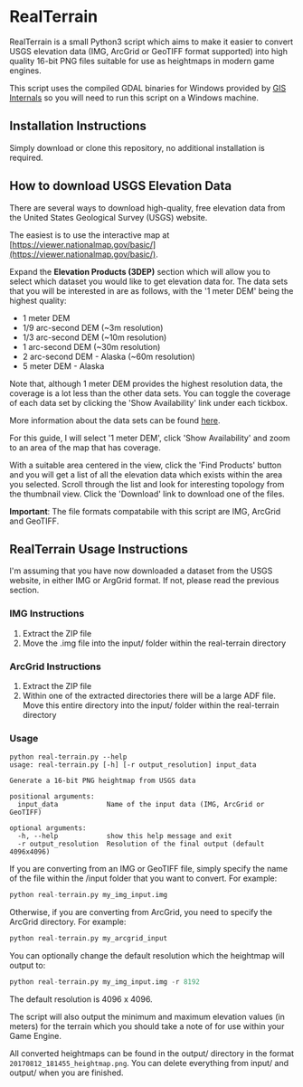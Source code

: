 # RealTerrain

RealTerrain is a small Python3 script which aims to make it easier to convert
USGS elevation data (IMG, ArcGrid or GeoTIFF format supported) into high quality 
16-bit PNG files suitable for use as heightmaps in modern game engines.

This script uses the compiled GDAL binaries for Windows provided by 
[GIS Internals](http://www.gisinternals.com/release.php) so you will need to run
this script on a Windows machine.

## Installation Instructions
Simply download or clone this repository, no additional installation is required.

## How to download USGS Elevation Data
There are several ways to download high-quality, free elevation data from the 
United States Geological Survey (USGS) website.

The easiest is to use the interactive map at 
[https://viewer.nationalmap.gov/basic/](https://viewer.nationalmap.gov/basic/).

Expand the __Elevation Products (3DEP)__ section which will allow you to select
which dataset you would like to get elevation data for. The data sets that you 
will be interested in are as follows, with the '1 meter DEM' being the highest 
quality:
* 1 meter DEM
* 1/9 arc-second DEM (~3m resolution)
* 1/3 arc-second DEM (~10m resolution)
* 1 arc-second DEM (~30m resolution)
* 2 arc-second DEM - Alaska (~60m resolution)
* 5 meter DEM - Alaska

Note that, although 1 meter DEM provides the highest resolution data, the
coverage is a lot less than the other data sets. You can toggle the coverage of
each data set by clicking the 'Show Availability' link under each tickbox.

More information about the data sets can be found 
[here](https://nationalmap.gov/3DEP/3dep_prodserv.html).

For this guide, I will select '1 meter DEM', click 'Show Availability' and 
zoom to an area of the map that has coverage.

With a suitable area centered in the view, click the 'Find Products' button and
you will get a list of all the elevation data which exists within the area you
selected. Scroll through the list and look for interesting topology from the
thumbnail view. Click the 'Download' link to download one of the files.

__Important__: The file formats compatabile with this script are IMG, ArcGrid
and GeoTIFF.

## RealTerrain Usage Instructions

I'm assuming that you have now downloaded a dataset from the USGS website, in
either IMG or ArgGrid format. If not, please read the previous section.

### IMG Instructions

1. Extract the ZIP file
2. Move the .img file into the input/ folder within the real-terrain directory

### ArcGrid Instructions

1. Extract the ZIP file
2. Within one of the extracted directories there will be a large ADF file.
Move this entire directory into the input/ folder within the real-terrain directory

### Usage
```
python real-terrain.py --help
usage: real-terrain.py [-h] [-r output_resolution] input_data

Generate a 16-bit PNG heightmap from USGS data

positional arguments:
  input_data            Name of the input data (IMG, ArcGrid or GeoTIFF)

optional arguments:
  -h, --help            show this help message and exit
  -r output_resolution  Resolution of the final output (default 4096x4096)
```

If you are converting from an IMG or GeoTIFF file, simply specify the name of the 
file within the /input folder that you want to convert. For example:
```python
python real-terrain.py my_img_input.img
```

Otherwise, if you are converting from ArcGrid, you need to specify the ArcGrid
directory. For example:
```python
python real-terrain.py my_arcgrid_input
```

You can optionally change the default resolution which the heightmap will output to:
```python
python real-terrain.py my_img_input.img -r 8192
```
The default resolution is 4096 x 4096.

The script will also output the minimum and maximum elevation values (in meters)
for the terrain which you should take a note of for use within your Game Engine.

All converted heightmaps can be found in the output/ directory in the format
`20170812_181455_heightmap.png`. You can delete everything from input/ and output/
when you are finished.